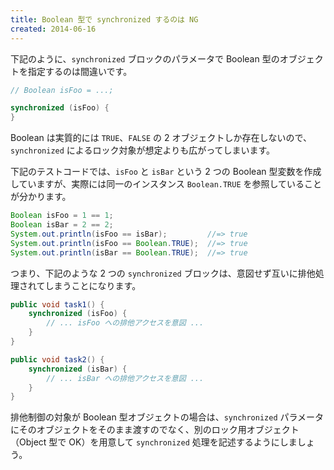 ```yaml
---
title: Boolean 型で synchronized するのは NG
created: 2014-06-16
---
```


下記のように、`synchronized` ブロックのパラメータで Boolean 型のオブジェクトを指定するのは間違いです。

~~~ java
// Boolean isFoo = ...;

synchronized (isFoo) {
}
~~~

Boolean は実質的には `TRUE`、`FALSE` の 2 オブジェクトしか存在しないので、`synchronized` によるロック対象が想定よりも広がってしまいます。

下記のテストコードでは、`isFoo` と `isBar` という 2 つの Boolean 型変数を作成していますが、実際には同一のインスタンス `Boolean.TRUE` を参照していることが分かります。

~~~ java
Boolean isFoo = 1 == 1;
Boolean isBar = 2 == 2;
System.out.println(isFoo == isBar);         //=> true
System.out.println(isFoo == Boolean.TRUE);  //=> true
System.out.println(isBar == Boolean.TRUE);  //=> true
~~~

つまり、下記のような 2 つの `synchronized` ブロックは、意図せず互いに排他処理されてしまうことになります。

~~~ java
public void task1() {
    synchronized (isFoo) {
        // ... isFoo への排他アクセスを意図 ...
    }
}

public void task2() {
    synchronized (isBar) {
        // ... isBar への排他アクセスを意図 ...
    }
}
~~~

排他制御の対象が Boolean 型オブジェクトの場合は、`synchronized` パラメータにそのオブジェクトをそのまま渡すのでなく、別のロック用オブジェクト（Object 型で OK）を用意して `synchronized` 処理を記述するようにしましょう。

